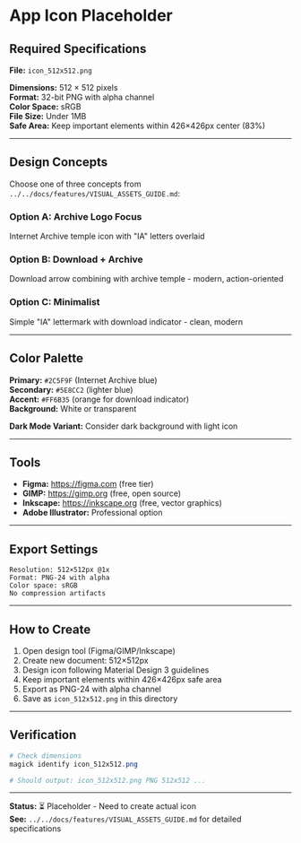 # App Icon Placeholder

## Required Specifications

**File:** `icon_512x512.png`

**Dimensions:** 512 × 512 pixels  
**Format:** 32-bit PNG with alpha channel  
**Color Space:** sRGB  
**File Size:** Under 1MB  
**Safe Area:** Keep important elements within 426×426px center (83%)

---

## Design Concepts

Choose one of three concepts from `../../docs/features/VISUAL_ASSETS_GUIDE.md`:

### Option A: Archive Logo Focus
Internet Archive temple icon with "IA" letters overlaid

### Option B: Download + Archive  
Download arrow combining with archive temple - modern, action-oriented

### Option C: Minimalist
Simple "IA" lettermark with download indicator - clean, modern

---

## Color Palette

**Primary:** `#2C5F9F` (Internet Archive blue)  
**Secondary:** `#5E8CC2` (lighter blue)  
**Accent:** `#FF6B35` (orange for download indicator)  
**Background:** White or transparent  

**Dark Mode Variant:** Consider dark background with light icon

---

## Tools

- **Figma:** https://figma.com (free tier)
- **GIMP:** https://gimp.org (free, open source)
- **Inkscape:** https://inkscape.org (free, vector graphics)
- **Adobe Illustrator:** Professional option

---

## Export Settings

```
Resolution: 512×512px @1x
Format: PNG-24 with alpha
Color space: sRGB
No compression artifacts
```

---

## How to Create

1. Open design tool (Figma/GIMP/Inkscape)
2. Create new document: 512×512px
3. Design icon following Material Design 3 guidelines
4. Keep important elements within 426×426px safe area
5. Export as PNG-24 with alpha channel
6. Save as `icon_512x512.png` in this directory

---

## Verification

```powershell
# Check dimensions
magick identify icon_512x512.png

# Should output: icon_512x512.png PNG 512x512 ...
```

---

**Status:** ⏳ Placeholder - Need to create actual icon  
**See:** `../../docs/features/VISUAL_ASSETS_GUIDE.md` for detailed specifications
